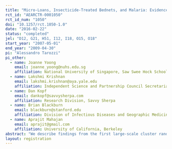 ```yaml
---
title: "Micro-Loans, Insecticide-Treated Bednets, and Malaria: Evidence from a Randomized Controlled Trial in Orissa, India"
rct_id: "AEARCTR-0001050"
rct_id_num: "1050"
doi: "10.1257/rct.1050-1.0"
date: "2016-02-22"
status: "completed"
jel: "D12, G21, H51, I12, I18, O15, O18"
start_year: "2007-05-01"
end_year: "2009-04-30"
pi: "Alessandro Tarozzi"
pi_other:
  - name: Joanne Yoong
    email: joanne_yoong@nuhs.edu.sg
    affiliation: National University of Singapore, Saw Swee Hock School of Public Health
  - name: Lakshmi Krishnan
    email: lakshmi.krishnan@aya.yale.edu
    affiliation: Independent Science and Partnership Council Secretariat of CGIAR,
  - name: Dan Kopf
    email: dankopf@savvysherpa.com
    affiliation: Research Division, Savvy Sherpa
  - name: Brian Blackburn
    email: blackburn@stanford.edu
    affiliation: Division of Infectious Diseases and Geographic Medicine, Stanford University School of Medicine
  - name: Aprajit Mahajan
    email: aprajit@gmail.com
    affiliation: University of California, Berkeley
abstract: "We describe findings from the first large-scale cluster randomized controlled trial in a developing country that evaluates the uptake of a health-protecting technology, insecticide-treated bednets (ITNs), through micro-consumer loans, as compared to free distribution and control conditions. Despite a relatively high price, 52 percent of sample households purchased ITNs, highlighting the role of liquidity constraints in explaining earlier low adoption rates. We find mixed evidence of improvements in malaria indices. We interpret the results and their implications within the debate about cost sharing, sustainability and liquidity constraints in public health initiatives in developing countries."
layout: registration
---
```


